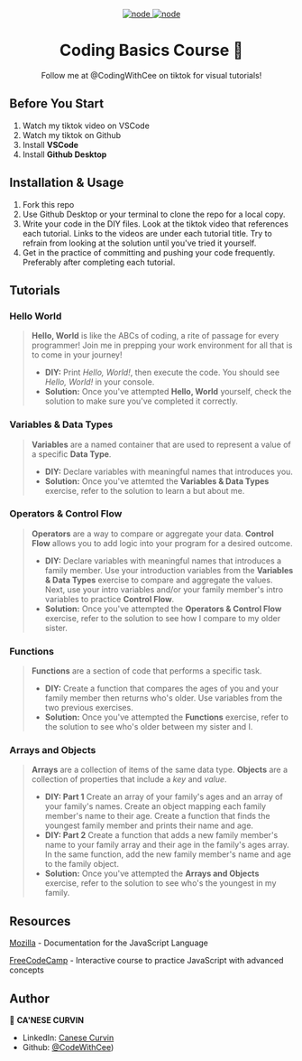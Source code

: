<p align="center">
  <a href="https://code.visualstudio.com/">
    <img alt="node" src="https://img.shields.io/badge/Visual%20Studio%20Code-0078d7.svg?style=for-the-badge&logo=visual-studio-code&logoColor=white&style=flat" target="_blank" />
  </a>
  <a href="https://www.javascript.com/">
    <img alt="node" src="https://img.shields.io/badge/javascript-%23323330.svg?style=for-the-badge&logo=javascript&logoColor=%23F7DF1E&style=flat" target="_blank" />
  </a>
</p>
<h1 align="center">Coding Basics Course 👋</h1>
<p align="center">Follow me at @CodingWithCee on tiktok for visual tutorials!</p>

## Before You Start
1. Watch my tiktok video on VSCode
2. Watch my tiktok on Github
3. Install <b>VSCode</b>
4. Install <b>Github Desktop</b>

## Installation & Usage
1. Fork this repo
2. Use Github Desktop or your terminal to clone the repo for a local copy.
3. Write your code in the DIY files. Look at the tiktok video that references each tutorial. Links to the videos are under each tutorial title. Try to refrain from looking at the solution until you've tried it yourself.
4. Get in the practice of committing and pushing your code frequently. Preferably after completing each tutorial.

## Tutorials

### Hello World
> <b>Hello, World</b> is like the ABCs of coding, a rite of passage for every programmer! Join me in prepping your work environment for all that is to come in your journey!
>* <b>DIY:</b> Print <i>Hello, World!</i>, then execute the code. You should see <i>Hello, World!</i> in your console.
>* <b>Solution:</b> Once you've attempted <b>Hello, World</b> yourself, check the solution to make sure you've completed it correctly.

### Variables & Data Types
> <b>Variables</b> are a named container that are used to represent a value of a specific <b>Data Type</b>.
>* <b>DIY:</b> Declare variables with meaningful names that introduces you.
>* <b>Solution:</b> Once you've attemted the <b>Variables & Data Types</b> exercise, refer to the solution to learn a but about me.

### Operators & Control Flow
> <b>Operators</b> are a way to compare or aggregate your data. <b>Control Flow</b> allows you to add logic into your program for a desired outcome.
>* <b>DIY:</b> Declare variables with meaningful names that introduces a family member. Use your introduction variables from the <b>Variables & Data Types</b> exercise to compare and aggregate the values. Next, use your intro variables and/or your family member's intro variables to practice <b>Control Flow</b>.
>* <b>Solution:</b> Once you've attempted the <b>Operators & Control Flow</b> exercise, refer to the solution to see how I compare to my older sister.

### Functions
> <b>Functions</b> are a section of code that performs a specific task.
>* <b>DIY:</b> Create a function that compares the ages of you and your family member then returns who's older. Use variables from the two previous exercises.
>* <b>Solution:</b> Once you've attempted the <b>Functions</b> exercise, refer to the solution to see who's older between my sister and I.

### Arrays and Objects
> <b>Arrays</b> are a collection of items of the same data type. <b>Objects</b> are a collection of properties that include a <i>key</i> and <i>value</i>.
>* <b>DIY: Part 1</b> Create an array of your family's ages and an array of your family's names. Create an object mapping each family member's name to their age. Create a function that finds the youngest family member and prints their name and age.
>* <b>DIY: Part 2</b> Create a function that adds a new family member's name to your family array and their age in the family's ages array. In the same function, add the new family member's name and age to the family object.
>* <b>Solution:</b> Once you've attempted the <b>Arrays and Objects</b> exercise, refer to the solution to see who's the youngest in my family.

## Resources
[Mozilla](https://developer.mozilla.org/en-US/docs/Web/JavaScript) - Documentation for the JavaScript Language

[FreeCodeCamp](https://www.freecodecamp.org/learn/javascript-algorithms-and-data-structures-v8/) - Interactive course to practice JavaScript with advanced concepts

## Author

👤 **CA'NESE CURVIN**

- LinkedIn: [Canese Curvin](https://www.linkedin.com/in/ccurvin/)
- Github: [@CodeWithCee](https://github.com/code-with-cee))

